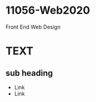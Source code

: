 # 11056-Web2020
Front End Web Design
<h1>TEXT</>
<h2>sub heading</h2>
<ul> 
<li> Link </li> 
<li> Link </li>
</ul>
